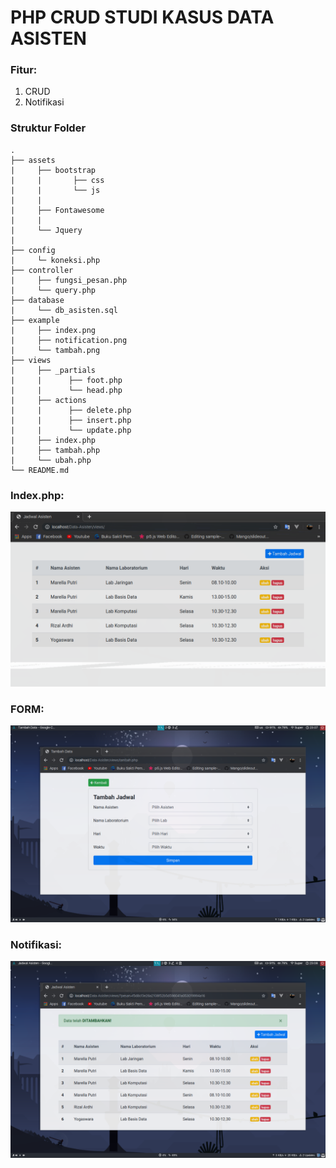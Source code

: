 # PHP CRUD STUDI KASUS DATA ASISTEN

### Fitur:
1. CRUD
2. Notifikasi

### Struktur Folder
    .
    ├── assets         
    |     ├── bootstrap
    |     |       ├── css
    |     |       └── js 
    |     |    
    |     ├── Fontawesome
    |     |
    |     └── Jquery  
    |     
    ├── config                   
    |     └─ koneksi.php
    ├── controller
    |     ├── fungsi_pesan.php
    |     └── query.php
    ├── database
    |     └── db_asisten.sql
    ├── example
    |     ├── index.png
    |     ├── notification.png
    |     └── tambah.png
    ├── views
    |     ├── _partials
    |     |      ├── foot.php
    |     |      └── head.php
    |     ├── actions
    |     |      ├── delete.php 
    |     |      ├── insert.php
    |     |      └── update.php
    |     ├── index.php
    |     ├── tambah.php
    |     └── ubah.php
    └── README.md

### Index.php:
![Index.php](https://github.com/maulanakurnia/CRUD-PHP-Data-Asisten/blob/master/example/index.png)
### FORM:
![Form](https://github.com/maulanakurnia/CRUD-PHP-Data-Asisten/blob/master/example/tambah.png)
### Notifikasi:
![Notifikasi](https://github.com/maulanakurnia/CRUD-PHP-Data-Asisten/blob/master/example/notification.png)

